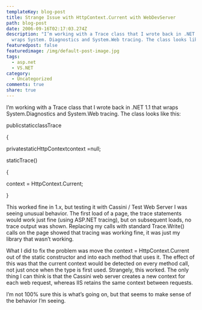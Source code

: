 ```yaml
---
templateKey: blog-post
title: Strange Issue with HttpContext.Current with WebDevServer
path: blog-post
date: 2006-09-16T02:17:03.274Z
description: "I’m working with a Trace class that I wrote back in .NET 1.1 that
  wraps System. Diagnostics and System.Web tracing. The class looks like this:"
featuredpost: false
featuredimage: /img/default-post-image.jpg
tags:
  - asp.net
  - VS.NET
category:
  - Uncategorized
comments: true
share: true
---
```

<!--StartFragment-->

I’m working with a Trace class that I wrote back in .NET 1.1 that wraps System.Diagnostics and System.Web tracing. The class looks like this:

<!--EndFragment--><!--StartFragment-->

publicstaticclassTrace

{

privatestaticHttpContextcontext =null;

staticTrace()

{

context = HttpContext.Current;

}

This worked fine in 1.x, but testing it with Cassini / Test Web Server I was seeing unusual behavior. The first load of a page, the trace statements would work just fine (using ASP.NET tracing), but on subsequent loads, no trace output was shown. Replacing my calls with standard Trace.Write() calls on the page showed that tracing was working fine, it was just my library that wasn’t working.

What I did to fix the problem was move the context = HttpContext.Current out of the static constructor and into each method that uses it. The effect of this was that the current context would be detected on every method call, not just once when the type is first used. Strangely, this worked. The only thing I can think is that the Cassini web server creates a new context for each web request, whereas IIS retains the same context between requests.

I’m not 100% sure this is what’s going on, but that seems to make sense of the behavior I’m seeing.

<!--EndFragment-->